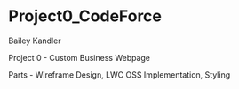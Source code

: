 # Project0_CodeForce

Bailey Kandler

Project 0 - Custom Business Webpage

Parts - Wireframe Design, LWC OSS Implementation, Styling

